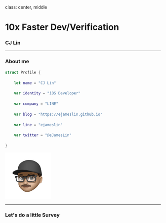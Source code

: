 class: center, middle

# 10x Faster Dev/Verification

### CJ Lin

---

### About me


```swift
struct Profile {

    let name = "CJ Lin"

    var identity = "iOS Developer"

    var company = "LINE"

    var blog = "https://ejameslin.github.io"

    var line = "ejameslin"

    var twitter = "@eJamesLin"

}
```

<img src="assets/images/cj.png" width="150"/>

---

### Let's do a little Survey
